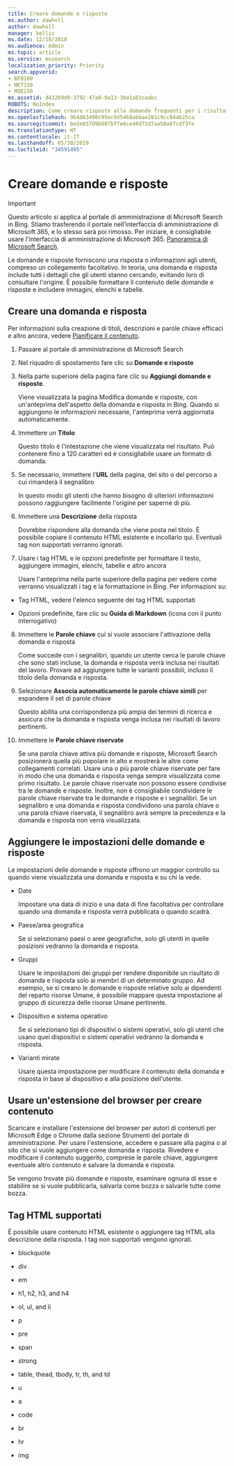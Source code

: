 ```yaml
---
title: Creare domande e risposte
ms.author: dawholl
author: dawholl
manager: kellis
ms.date: 12/18/2018
ms.audience: Admin
ms.topic: article
ms.service: mssearch
localization_priority: Priority
search.appverid:
- BFB160
- MET150
- MOE150
ms.assetid: d432b9d9-3792-47a0-9a13-30a1a83caabc
ROBOTS: NoIndex
description: Come creare risposte alle domande frequenti per i risultati del lavoro in Microsoft Search
ms.openlocfilehash: 9b4d63490c95ec9d5468abbae281c9cc84ab25ca
ms.sourcegitcommit: be2e837d9b087bffe6ce40d72d7ae58a8fcdf3fe
ms.translationtype: HT
ms.contentlocale: it-IT
ms.lasthandoff: 05/30/2019
ms.locfileid: "34591495"
---
```

# <a name="create-qas"></a>Creare domande e risposte

> [!IMPORTANT]
> Questo articolo si applica al portale di amministrazione di Microsoft Search in Bing. Stiamo trasferendo il portale nell’interfaccia di amministrazione di Microsoft 365, e lo stesso sarà poi rimosso. Per iniziare, è consigliabile usare l'interfaccia di amministrazione di Microsoft 365. [Panoramica di Microsoft Search](overview-microsoft-search.md).

Le domande e risposte forniscono una risposta o informazioni agli utenti, compreso un collegamento facoltativo. In teoria, una domanda e risposta include tutti i dettagli che gli utenti stanno cercando, evitando loro di consultare l'origine. È possibile formattare il contenuto delle domande e risposte e includere immagini, elenchi e tabelle.
  
## <a name="create-a-qa"></a>Creare una domanda e risposta

Per informazioni sulla creazione di titoli, descrizioni e parole chiave efficaci e altro ancora, vedere [Pianificare il contenuto](plan-your-content.md).
  
1. Passare al portale di amministrazione di Microsoft Search
    
2. Nel riquadro di spostamento fare clic su **Domande e risposte**
    
3. Nella parte superiore della pagina fare clic su **Aggiungi domande e risposte**.
    
    Viene visualizzata la pagina Modifica domande e risposte, con un'anteprima dell'aspetto della domanda e risposta in Bing. Quando si aggiungono le informazioni necessarie, l'anteprima verrà aggiornata automaticamente.
    
4. Immettere un **Titolo**
    
    Questo titolo è l'intestazione che viene visualizzata nel risultato. Può contenere fino a 120 caratteri ed è consigliabile usare un formato di domanda.
    
5. Se necessario, immettere l'**URL** della pagina, del sito o del percorso a cui rimanderà il segnalibro 
    
    In questo modo gli utenti che hanno bisogno di ulteriori informazioni possono raggiungere facilmente l'origine per saperne di più.
    
6. Immettere una **Descrizione** della risposta
    
    Dovrebbe rispondere alla domanda che viene posta nel titolo. È possibile copiare il contenuto HTML esistente e incollarlo qui. Eventuali tag non supportati verranno ignorati.
    
7. Usare i tag HTML e le opzioni predefinite per formattare il testo, aggiungere immagini, elenchi, tabelle e altro ancora
    
    Usare l'anteprima nella parte superiore della pagina per vedere come verranno visualizzati i tag e la formattazione in Bing. Per informazioni su:
    
  - Tag HTML, vedere l'elenco seguente dei tag HTML supportati
    
  - Opzioni predefinite, fare clic su **Guida di Markdown** (icona con il punto interrogativo) 
    
8. Immettere le **Parole chiave** cui si vuole associare l'attivazione della domanda e risposta 
    
    Come succede con i segnalibri, quando un utente cerca le parole chiave che sono stati incluse, la domanda e risposta verrà inclusa nei risultati del lavoro. Provare ad aggiungere tutte le varianti possibili, incluso il titolo della domanda e risposta.
    
9. Selezionare **Associa automaticamente le parole chiave simili** per espandere il set di parole chiave 
    
    Questo abilita una corrispondenza più ampia dei termini di ricerca e assicura che la domanda e risposta venga inclusa nei risultati di lavoro pertinenti.
    
10. Immettere le **Parole chiave riservate**
    
    Se una parola chiave attiva più domande e risposte, Microsoft Search posizionerà quella più popolare in alto e mostrerà le altre come collegamenti correlati. Usare una o più parole chiave riservate per fare in modo che una domanda e risposta venga sempre visualizzata come primo risultato. Le parole chiave riservate non possono essere condivise tra le domande e risposte. Inoltre, non è consigliabile condividere le parole chiave riservate tra le domande e risposte e i segnalibri. Se un segnalibro e una domanda e risposta condividono una parola chiave o una parola chiave riservata, il segnalibro avrà sempre la precedenza e la domanda e risposta non verrà visualizzata.
    
## <a name="add-qa-settings"></a>Aggiungere le impostazioni delle domande e risposte

Le impostazioni delle domande e risposte offrono un maggior controllo su quando viene visualizzata una domanda e risposta e su chi la vede.
  
- Date
    
    Impostare una data di inizio e una data di fine facoltativa per controllare quando una domanda e risposta verrà pubblicata o quando scadrà.
    
- Paese/area geografica
    
    Se si selezionano paesi o aree geografiche, solo gli utenti in quelle posizioni vedranno la domanda e risposta.
    
- Gruppi
    
    Usare le impostazioni dei gruppi per rendere disponibile un risultato di domanda e risposta solo ai membri di un determinato gruppo. Ad esempio, se si creano le domande e risposte relative solo ai dipendenti del reparto risorse Umane, è possibile mappare questa impostazione al gruppo di sicurezza delle risorse Umane pertinente.
    
- Dispositivo e sistema operativo
    
    Se si selezionano tipi di dispositivi o sistemi operativi, solo gli utenti che usano quei dispositivi o sistemi operativi vedranno la domanda e risposta.
    
- Varianti mirate
    
    Usare questa impostazione per modificare il contenuto della domanda e risposta in base al dispositivo e alla posizione dell'utente.
    
## <a name="use-a-browser-extension-to-create-content"></a>Usare un'estensione del browser per creare contenuto

Scaricare e installare l'estensione del browser per autori di contenuti per Microsoft Edge o Chrome dalla sezione Strumenti del portale di amministrazione. Per usare l'estensione, accedere e passare alla pagina o al sito che si vuole aggiungere come domanda e risposta. Rivedere e modificare il contenuto suggerito, comprese le parole chiave, aggiungere eventuale altro contenuto e salvare la domanda e risposta.
  
Se vengono trovate più domande e risposte, esaminare ognuna di esse e stabilire se si vuole pubblicarla, salvarla come bozza o salvarle tutte come bozza.
  
## <a name="supported-html-tags"></a>Tag HTML supportati

È possibile usare contenuto HTML esistente o aggiungere tag HTML alla descrizione della risposta. I tag non supportati vengono ignorati.
  
- blockquote
    
- div
    
- em
    
- h1, h2, h3, and h4
    
- ol, ul, and li
    
- p
    
- pre
    
- span
    
- strong
    
- table, thead, tbody, tr, th, and td
    
- u
    
- a
    
- code
    
- br
    
- hr
    
- img

  

